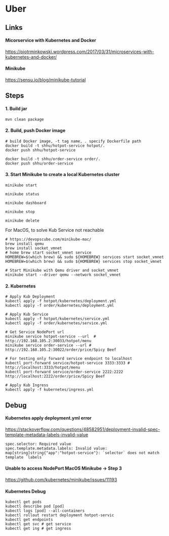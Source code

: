 # Uber
## Links
#### Micorservice with Kubernetes and Docker
https://piotrminkowski.wordpress.com/2017/03/31/microservices-with-kubernetes-and-docker/

#### Minikube
https://sensu.io/blog/minikube-tutorial

## Steps
#### 1. Build jar
```
mvn clean package
```

#### 2. Build, push Docker image
```
# build Docker image, -t tag name, . specify Dockerfile path
docker build -t shhu/hotpot-service hotpot/.
docker push shhu/hotpot-service

docker build -t shhu/order-service order/.
docker push shhu/order-service
```

#### 3. Start Minikube to create a local Kubernetes cluster

```
minikube start

minikube status

minikube dashboard

minikube stop

minikube delete
```

For MacOS, to solve Kub Service not reachable
```
# https://devopscube.com/minikube-mac/
brew install qemu
brew install socket_vmnet
# home brew start socket_vmnet service
HOMEBREW=$(which brew) && sudo ${HOMEBREW} services start socket_vmnet
HOMEBREW=$(which brew) && sudo ${HOMEBREW} services stop socket_vmnet

# Start Minikube with Qemu driver and socket_vmnet
minikube start --driver qemu --network socket_vmnet
```

#### 2. Kubernetes 
```
# Apply Kub Deployment
kubectl apply -f hotpot/kubernetes/deployment.yml
kubectl apply -f order/kubernetes/deployment.yml

# Apply Kub Service
kubectl apply -f hotpot/kubernetes/service.yml
kubectl apply -f order/kubernetes/service.yml

# Get Service NodePort url
minikube service hotpot-service --url  # http://192.168.105.2:30033/hotpot/menu
minikube service order-service --url # http://192.168.105.2:30022/order/price/Spicy Beef

# For testing only forward service endpoint to localhost
kubectl port-forward service/hotpot-service 3333:3333 # http://localhost:3333/hotpot/menu
kubectl port-forward service/order-service 2222:2222 http://localhost:2222/order/price/Spicy Beef 

# Apply Kub Ingress
kubectl apply -f kubernetes/ingress.yml
```

## Debug
#### Kubernetes apply deployment.yml error
https://stackoverflow.com/questions/48582951/deployment-invalid-spec-template-metadata-labels-invalid-value
```
spec.selector: Required value
spec.template.metadata.labels: Invalid value: map[string]string{"app":"hotpot-service"}: `selector` does not match template `labels`
```

#### Unable to access NodePort MacOS Minikube -> Step 3
https://github.com/kubernetes/minikube/issues/11193


#### Kubernetes Debug
```
kubectl get pods
kubectl describe pod [pod]
kubectl logs [pod] --all-containers
kubectl rollout restart deployment hotpot-servic
kubectl get endpoints
kubectl get svc # get service
kubectl get ing # get ingress
```
